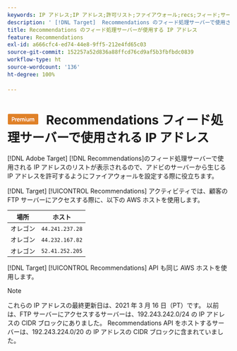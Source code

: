 ```yaml
---
keywords: IP アドレス;IP アドレス;許可リスト;ファイアウォール;recs;フィード;サーバー;Adobe Experience Cloud;Recommendations
description: ' [!DNL Target]  Recommendations のフィード処理サーバーで使用される IP アドレスのリストが表示されるので、アドビのサーバーから生じる IP アドレスを許可するようにファイアウォールを設定する際に役立ちます。'
title: Recommendations のフィード処理サーバーが使用する IP アドレス
feature: Recommendations
exl-id: a666cfc4-ed74-44e8-9ff5-212e4fd65c03
source-git-commit: 152257a52d836a88ffcd76cd9af5b3fbfbdc0839
workflow-type: ht
source-wordcount: '136'
ht-degree: 100%

---
```


# ![PREMIUM](/help/main/assets/premium.png) Recommendations フィード処理サーバーで使用される IP アドレス

[!DNL Adobe Target] [!DNL Recommendations]のフィード処理サーバーで使用される IP アドレスのリストが表示されるので、アドビのサーバーから生じる IP アドレスを許可するようにファイアウォールを設定する際に役立ちます。

[!DNL Target] [!UICONTROL Recommendations] アクティビティでは、顧客の FTP サーバーにアクセスする際に、以下の AWS ホストを使用します。

| 場所 | ホスト |
| --- | --- |
| オレゴン | `44.241.237.28` |
| オレゴン | `44.232.167.82` |
| オレゴン | `52.41.252.205` |

[!DNL Target] [!UICONTROL Recommendations] API も同じ AWS ホストを使用します。

>[!NOTE]
>
>これらの IP アドレスの最終更新日は、2021 年 3 月 16 日（PT）です。 以前は、FTP サーバーにアクセスするサーバーは、192.243.242.0/24 の IP アドレスの CIDR ブロックにありました。 Recommendations API をホストするサーバーは、192.243.224.0/20 の IP アドレスの CIDR ブロックに含まれていました。
